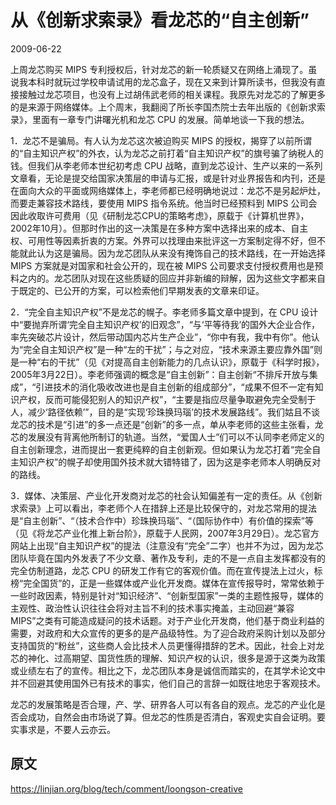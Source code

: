 # 从《创新求索录》看龙芯的“自主创新”

2009-06-22

上周龙芯购买 MIPS 专利授权后，针对龙芯的新一轮质疑又在网络上涌现了。虽说我本科时就玩过学校申请试用的龙芯盒子，现在又来到计算所读书，但我没有直接接触过龙芯项目，也没有上过胡伟武老师的相关课程。我原先对龙芯的了解更多的是来源于网络媒体。上个周末，我翻阅了所长李国杰院士去年出版的《创新求索录》，里面有一章专门讲曙光机和龙芯 CPU 的发展。简单地谈一下我的想法。

1．龙芯不是骗局。有人认为龙芯这次被迫购买 MIPS 的授权，揭穿了以前所谓的“自主知识产权”的外衣，认为龙芯之前打着“自主知识产权”的旗号骗了纳税人的钱。但我们从李老师本世纪初考虑 CPU 战略，直到龙芯设计、生产以来的一系列文章看，无论是提交给国家决策层的申请与汇报，或是针对业界报告和内刊，还是在面向大众的平面或网络媒体上，李老师都已经明确地说过：龙芯不是另起炉灶，而要走兼容技术路线，要使用 MIPS 指令系统。他当时已经预料到 MIPS 公司会因此收取许可费用（见《研制龙芯CPU的策略考虑》，原载于《计算机世界》，2002年10月）。但那时作出的这一决策是在多种方案中选择出来的成本、自主权、可用性等因素折衷的方案。外界可以找理由来批评这一方案制定得不好，但不能就此认为这是骗局。因为龙芯团队从来没有掩饰自己的技术路线，在一开始选择 MIPS 方案就是对国家和社会公开的，现在被 MIPS 公司要求支付授权费用也是预料之内的。龙芯团队对现在这些质疑的回应并非新编的辩解，因为这些文字都来自于既定的、已公开的方案，可以检索他们早期发表的文章来印证。

2．“完全自主知识产权”不是龙芯的幌子。李老师多篇文章中提到，在 CPU 设计中“要抛弃所谓‘完全自主知识产权’的旧观念”，“与‘平等待我’的国外大企业合作，率先突破芯片设计，然后带动国内芯片生产企业”，“你中有我，我中有你”。他认为“完全自主知识产权”是一种“左的干扰”；与之对应，“技术来源主要应靠外国”则是一种“右的干扰”（见《对提高自主创新能力的几点认识》，原载于《科学时报》，2005年3月22日）。李老师强调的概念是“自主创新”：自主创新“不排斥开放与集成”，“引进技术的消化吸收改进也是自主创新的组成部分”，“成果不但不一定有知识产权，反而可能侵犯别人的知识产权”，“主要是指应尽量争取避免完全受制于人，减少‘路径依赖’”，目的是“实现‘珍珠换玛瑙’的技术发展路线”。我们姑且不谈龙芯的技术是“引进”的多一点还是“创新”的多一点，单从李老师的这些主张看，龙芯的发展没有背离他所制订的轨道。当然，“爱国人士”们可以不认同李老师定义的自主创新理念，进而提出一套更纯粹的自主创新观。但如果认为龙芯打着“完全自主知识产权”的幌子却使用国外技术就大错特错了，因为这是李老师本人明确反对的路线。

3．媒体、决策层、产业化开发商对龙芯的社会认知偏差有一定的责任。从《创新求索录》上可以看出，李老师个人在措辞上还是比较保守的，对龙芯常用的提法是“自主创新”、“（技术合作中）珍珠换玛瑙”、“（国际协作中）有价值的探索”等（见《将龙芯产业化推上新台阶》，原载于人民网，2007年3月29日）。龙芯官方网站上出现“自主知识产权”的提法（注意没有“完全”二字）也并不为过，因为龙芯团队毕竟在国内外发表了不少文章、著作及专利，走的不是一点自主发挥都没有的完全仿制道路，龙芯 CPU 的研发工作有它的客观价值。而在宣传提法上过火，标榜“完全国货”的，正是一些媒体或产业化开发商。媒体在宣传报导时，常常依赖于一些时政因素，特别是针对“知识经济”、“创新型国家”一类的主题性报导，媒体的主观性、政治性认识往往会将对主旨不利的技术事实掩盖，主动回避“兼容 MIPS”之类有可能造成疑问的技术话题。对于产业化开发商，他们基于商业利益的需要，对政府和大众宣传的更多的是产品级特性。为了迎合政府采购计划以及部分支持国货的“粉丝”，这些商人会比技术人员更懂得措辞的艺术。因此，社会上对龙芯的神化、过高期望、国货性质的理解、知识产权的认识，很多是源于这类为政策或业绩左右了的宣传。相比之下，龙芯团队本身是诚信而踏实的，在其学术论文中并不回避其使用国外已有技术的事实，他们自己的言辞一如既往地忠于客观技术。

龙芯的发展策略是否合理，产、学、研界各人可以有各自的观点。龙芯的产业化是否会成功，自然会由市场说了算。但龙芯的性质是否清白，客观史实自会证明。要实事求是，不要人云亦云。

## 原文

<https://linjian.org/blog/tech/comment/loongson-creative>
